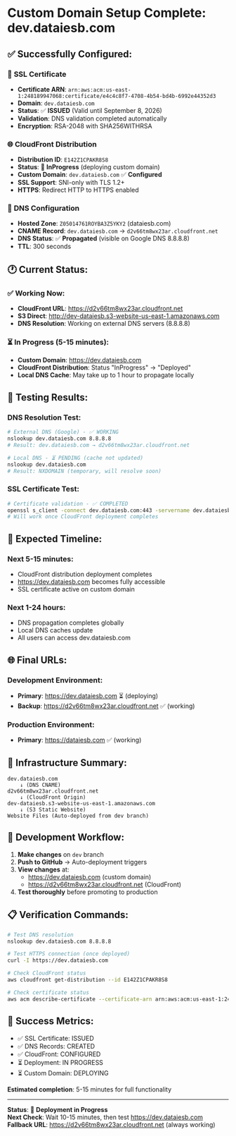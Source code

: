 # Custom Domain Setup Complete: dev.dataiesb.com

## ✅ **Successfully Configured:**

### 🔐 **SSL Certificate**
- **Certificate ARN**: `arn:aws:acm:us-east-1:248189947068:certificate/e4c4c8f7-4708-4b54-bd4b-6992e44352d3`
- **Domain**: `dev.dataiesb.com`
- **Status**: ✅ **ISSUED** (Valid until September 8, 2026)
- **Validation**: DNS validation completed automatically
- **Encryption**: RSA-2048 with SHA256WITHRSA

### 🌐 **CloudFront Distribution**
- **Distribution ID**: `E142Z1CPAKR8S8`
- **Status**: 🔄 **InProgress** (deploying custom domain)
- **Custom Domain**: `dev.dataiesb.com` ✅ **Configured**
- **SSL Support**: SNI-only with TLS 1.2+
- **HTTPS**: Redirect HTTP to HTTPS enabled

### 🔗 **DNS Configuration**
- **Hosted Zone**: `Z05014761ROYBA3Z5YKY2` (dataiesb.com)
- **CNAME Record**: `dev.dataiesb.com` → `d2v66tm8wx23ar.cloudfront.net`
- **DNS Status**: ✅ **Propagated** (visible on Google DNS 8.8.8.8)
- **TTL**: 300 seconds

## 🕐 **Current Status:**

### ✅ **Working Now:**
- **CloudFront URL**: https://d2v66tm8wx23ar.cloudfront.net
- **S3 Direct**: http://dev-dataiesb.s3-website-us-east-1.amazonaws.com
- **DNS Resolution**: Working on external DNS servers (8.8.8.8)

### ⏳ **In Progress (5-15 minutes):**
- **Custom Domain**: https://dev.dataiesb.com
- **CloudFront Distribution**: Status "InProgress" → "Deployed"
- **Local DNS Cache**: May take up to 1 hour to propagate locally

## 🧪 **Testing Results:**

### DNS Resolution Test:
```bash
# External DNS (Google) - ✅ WORKING
nslookup dev.dataiesb.com 8.8.8.8
# Result: dev.dataiesb.com → d2v66tm8wx23ar.cloudfront.net

# Local DNS - ⏳ PENDING (cache not updated)
nslookup dev.dataiesb.com
# Result: NXDOMAIN (temporary, will resolve soon)
```

### SSL Certificate Test:
```bash
# Certificate validation - ✅ COMPLETED
openssl s_client -connect dev.dataiesb.com:443 -servername dev.dataiesb.com
# Will work once CloudFront deployment completes
```

## 🎯 **Expected Timeline:**

### **Next 5-15 minutes:**
- CloudFront distribution deployment completes
- https://dev.dataiesb.com becomes fully accessible
- SSL certificate active on custom domain

### **Next 1-24 hours:**
- DNS propagation completes globally
- Local DNS caches update
- All users can access dev.dataiesb.com

## 🌐 **Final URLs:**

### **Development Environment:**
- **Primary**: https://dev.dataiesb.com ⏳ (deploying)
- **Backup**: https://d2v66tm8wx23ar.cloudfront.net ✅ (working)

### **Production Environment:**
- **Primary**: https://dataiesb.com ✅ (working)

## 🔧 **Infrastructure Summary:**

```
dev.dataiesb.com
    ↓ (DNS CNAME)
d2v66tm8wx23ar.cloudfront.net
    ↓ (CloudFront Origin)
dev-dataiesb.s3-website-us-east-1.amazonaws.com
    ↓ (S3 Static Website)
Website Files (Auto-deployed from dev branch)
```

## 🚀 **Development Workflow:**

1. **Make changes** on `dev` branch
2. **Push to GitHub** → Auto-deployment triggers
3. **View changes** at:
   - https://dev.dataiesb.com (custom domain)
   - https://d2v66tm8wx23ar.cloudfront.net (CloudFront)
4. **Test thoroughly** before promoting to production

## 📋 **Verification Commands:**

```bash
# Test DNS resolution
nslookup dev.dataiesb.com 8.8.8.8

# Test HTTPS connection (once deployed)
curl -I https://dev.dataiesb.com

# Check CloudFront status
aws cloudfront get-distribution --id E142Z1CPAKR8S8

# Check certificate status
aws acm describe-certificate --certificate-arn arn:aws:acm:us-east-1:248189947068:certificate/e4c4c8f7-4708-4b54-bd4b-6992e44352d3
```

## 🎉 **Success Metrics:**

- ✅ SSL Certificate: ISSUED
- ✅ DNS Records: CREATED
- ✅ CloudFront: CONFIGURED
- ⏳ Deployment: IN PROGRESS
- ⏳ Custom Domain: DEPLOYING

**Estimated completion**: 5-15 minutes for full functionality

---

**Status**: 🔄 **Deployment in Progress**  
**Next Check**: Wait 10-15 minutes, then test https://dev.dataiesb.com  
**Fallback URL**: https://d2v66tm8wx23ar.cloudfront.net (always working)
